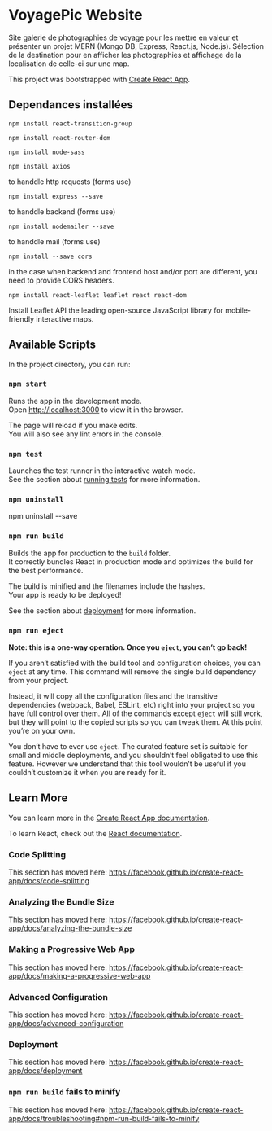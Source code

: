 # VoyagePic Website
Site galerie de photographies de voyage pour les mettre en valeur et présenter un projet MERN (Mongo DB, Express, React.js, Node.js).
Sélection de la destination pour en afficher les photographies et affichage de la localisation de celle-ci sur une map.

This project was bootstrapped with [Create React App](https://github.com/facebook/create-react-app).

## Dependances installées

<pre><code>npm install react-transition-group</code></pre>
<pre><code>npm install react-router-dom</code></pre>
<pre><code>npm install node-sass</code></pre> 
<pre><code>npm install axios</code></pre> to handdle http requests (forms use)
<pre><code>npm install express --save</code></pre> to handdle backend (forms use)
<pre><code>npm install nodemailer --save</code></pre> to handdle mail (forms use)
<pre><code>npm install --save cors</code></pre> in the case when backend and frontend host and/or port are different, you need to provide CORS headers.
<pre><code>npm install react-leaflet leaflet react react-dom</code></pre> Install Leaflet API the leading open-source JavaScript library for mobile-friendly interactive maps.

## Available Scripts

In the project directory, you can run:

### `npm start`

Runs the app in the development mode.<br />
Open [http://localhost:3000](http://localhost:3000) to view it in the browser.

The page will reload if you make edits.<br />
You will also see any lint errors in the console.

### `npm test`

Launches the test runner in the interactive watch mode.<br />
See the section about [running tests](https://facebook.github.io/create-react-app/docs/running-tests) for more information.

### `npm uninstall`

npm uninstall <packageName> --save

### `npm run build`

Builds the app for production to the `build` folder.<br />
It correctly bundles React in production mode and optimizes the build for the best performance.

The build is minified and the filenames include the hashes.<br />
Your app is ready to be deployed!

See the section about [deployment](https://facebook.github.io/create-react-app/docs/deployment) for more information.

### `npm run eject`

**Note: this is a one-way operation. Once you `eject`, you can’t go back!**

If you aren’t satisfied with the build tool and configuration choices, you can `eject` at any time. This command will remove the single build dependency from your project.

Instead, it will copy all the configuration files and the transitive dependencies (webpack, Babel, ESLint, etc) right into your project so you have full control over them. All of the commands except `eject` will still work, but they will point to the copied scripts so you can tweak them. At this point you’re on your own.

You don’t have to ever use `eject`. The curated feature set is suitable for small and middle deployments, and you shouldn’t feel obligated to use this feature. However we understand that this tool wouldn’t be useful if you couldn’t customize it when you are ready for it.

## Learn More

You can learn more in the [Create React App documentation](https://facebook.github.io/create-react-app/docs/getting-started).

To learn React, check out the [React documentation](https://reactjs.org/).

### Code Splitting

This section has moved here: https://facebook.github.io/create-react-app/docs/code-splitting

### Analyzing the Bundle Size

This section has moved here: https://facebook.github.io/create-react-app/docs/analyzing-the-bundle-size

### Making a Progressive Web App

This section has moved here: https://facebook.github.io/create-react-app/docs/making-a-progressive-web-app

### Advanced Configuration

This section has moved here: https://facebook.github.io/create-react-app/docs/advanced-configuration

### Deployment

This section has moved here: https://facebook.github.io/create-react-app/docs/deployment

### `npm run build` fails to minify

This section has moved here: https://facebook.github.io/create-react-app/docs/troubleshooting#npm-run-build-fails-to-minify
